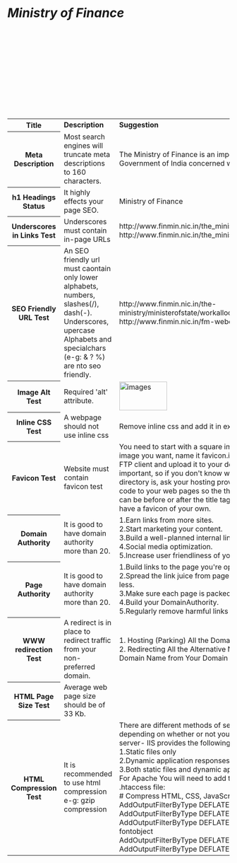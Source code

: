<html>
<body>
<table>
<b><i><H1>Ministry of Finance</H1></i></b>
<tr>
<th><b>Title</b></th>
<td><b>Description</b></td>
<td><b>Suggestion</b></td><br>
</tr>
<tr>
<th>Meta Description</th>
<td>Most search engines will truncate meta descriptions to 160 characters.</td>
<td>The Ministry of Finance is an important ministry within the Government of India concerned with the economy of India.</td><br>
</tr>
<tr>
<th>h1 Headings Status</th>
<td>It highly effects your page SEO.</td>
<td>Ministry of Finance</td><br>
</tr>
<tr>
<th>Underscores in Links Test</th>
<td>Underscores must contain in-page URLs</td>
<td>http://www.finmin.nic.in/the_ministry/finance_minister<br>
 http://www.finmin.nic.in/the_ministry/MinisterofState/mosprofile</td><br>
</tr>
<tr>
<th>SEO Friendly URL Test</th>
<td>An SEO friendly url must caontain only lower alphabets, numbers, slashes(/), dash(-). Underscores, upercase Alphabets and specialchars (e-g: & ? %) are nto seo friendly.</td>
<td>http://www.finmin.nic.in/the-ministry/ministerofstate/workallocation<br>
http://www.finmin.nic.in/fm-webcast</td><br>
</tr>
<tr>
<th>Image Alt Test</th>
<td>Required 'alt' attribute.</td>
<td><img id="user-content-t007-10048" alt="images" src="/bini823/mf/raw/gh-pages/images/line_image-1-.png" width="108" height="65" style="max-width:100%;"></td><br>
</tr>
<tr>
<th>Inline CSS Test</th>
<td>A webpage should not use inline css</td>
<td>Remove inline css and add it in external css file.</td><br>
<tr>
<th>Favicon Test</th>
<td>Website must contain favicon test</td>
<td>You need to start with a square image. When you have the image you want, name it favicon.ico. Now you need to use an FTP client and upload it to your document root directory. This is important, so if you don't know what your document root directory is, ask your hosting provider. Now just add a little html code to your web pages so the the favicon will show up. This can be before or after the title tags. Click on save, and now you have a favicon of your own.</td><br>
</tr>
<tr>
<th>Domain Authority</th>
<td>It is good to have domain authority more than 20.</td>
<td>1.Earn links from more sites.<br>
2.Start marketing your content.<br>
3.Build a well-planned internal link structure.<br>
4.Social media optimization.<br>
5.Increase user friendliness of your site. etc<br>
</tr>
<tr>
<th>Page Authority</th>
<td>It is good to have domain authority more than 20.</td>
<td>1.Build links to the page you're optimizing.<br>
2.Spread the link juice from pages with high PA to those with less.<br>
3.Make sure each page is packed with useful content.<br>
4.Build your DomainAuthority.<br>
5.Regularly remove harmful links to your page.</td><br>
</tr>
<tr>
<th>WWW redirection Test</th>
<td>A redirect is in place to redirect traffic from your non-preferred domain.</td>
<td>1. Hosting (Parking) All the Domains on Your Web Host.<br>
2. Redirecting All the Alternative Names to Your Main (Primary) Domain Name from Your Domain Registrar.</td><br>
</tr>
<tr>
<th>HTML Page Size Test</th>
<td>Average web page size should be of 33 Kb. </td><br>
</tr>
<tr>
<th>HTML Compression Test</th>
<td>It is recommended to use html compression e-g: gzip compression </td>
<td>There are different methods of setting up gzip compression depending on whether or not you've got an IIS or Apache server-
IIS provides the following compression options:<br>
1.Static files only<br>
2.Dynamic application responses only<br>
3.Both static files and dynamic application responses<br>
For Apache You will need to add the following lines to your .htaccess file:<br>
# Compress HTML, CSS, JavaScript, Text, XML and fonts<br> AddOutputFilterByType DEFLATE application/javascript<br> AddOutputFilterByType DEFLATE application/rss+xml<br> AddOutputFilterByType DEFLATE application/vnd.ms-fontobject<br> AddOutputFilterByType DEFLATE application/x-font<br> AddOutputFilterByType DEFLATE application/x-font-opentype</td>
</tr>
</table>
</body>
</html>
